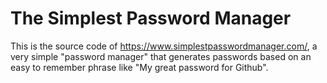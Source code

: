 # The Simplest Password Manager

This is the source code of https://www.simplestpasswordmanager.com/, a very simple "password manager" that generates passwords based on an easy to remember phrase like "My great password for Github". 
